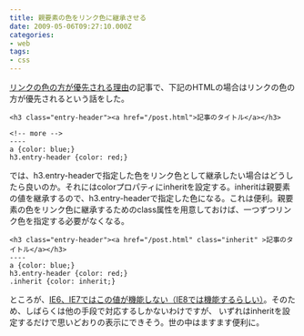 ```yaml
---
title: 親要素の色をリンク色に継承させる
date: 2009-05-06T09:27:10.000Z
categories:
- web
tags:
- css
---
```

[リンクの色の方が優先される理由](/blog//2009/04/post-185/)の記事で、下記のHTMLの場合はリンクの色の方が優先されるという話をした。

```
<h3 class="entry-header"><a href="/post.html">記事のタイトル</a></h3>

<!-- more -->
----
a {color: blue;}
h3.entry-header {color: red;}

```

では、h3.entry-headerで指定した色をリンク色として継承したい場合はどうしたら良いのか。それにはcolorプロパティにinheritを設定する。inheritは親要素の値を継承するので、h3.entry-headerで指定した色になる。これは便利。親要素の色をリンク色に継承するためのclass属性を用意しておけば、一つずつリンク色を指定する必要がなくなる。

```
<h3 class="entry-header"><a href="/post.html" class="inherit" >記事のタイトル</a></h3>
----
a {color: blue;}
h3.entry-header {color: red;}
.inherit {color: inherit;}

```

ところが、[IE6、IE7ではこの値が機能しない（IE8では機能するらしい）](http://hxxk.jp/2008/10/27/2057)。そのため、しばらくは他の手段で対応するしかないわけですが、 いずれはinheritを設定するだけで思いどおりの表示にできそう。世の中はますます便利に。
